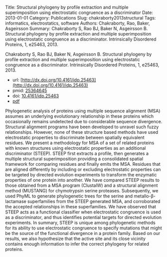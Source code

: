 Title: Structural phylogeny by profile extraction and multiple superimposition using electrostatic congruence as a discriminator
Date: 2013-01-01
Category: Publications
Slug: chakraborty2013structural
Tags: informatics, electrostatics, software
Authors: Chakraborty, Rao, Baker, Asgeirsson
Summary: Chakraborty S, Rao BJ, Baker N, Asgeirsson B. Structural phylogeny by profile extraction and multiple superimposition using electrostatic congruence as a discriminator. Intrinsically Disordered Proteins, 1, e25463, 2013. 

Chakraborty S, Rao BJ, Baker N, Asgeirsson B. Structural phylogeny by profile extraction and multiple superimposition using electrostatic congruence as a discriminator. Intrinsically Disordered Proteins, 1, e25463, 2013. 

* url: [http://dx.doi.org/10.4161/idp.25463](http://dx.doi.org/10.4161/idp.25463)
* pmid: [25364645](25364645)
* doi: [10.4161/idp.25463](10.4161/idp.25463)
* [pdf](http://sobolevnrm.github.io/papers/chakraborty2013structural.pdf)

Phylogenetic analysis of proteins using multiple sequence alignment (MSA) assumes an underlying evolutionary relationship in these proteins which occasionally remains undetected due to considerable sequence divergence. Structural alignment programs have been developed to unravel such fuzzy relationships. However, none of these structure based methods have used electrostatic properties to discriminate between spatially equivalent residues. We present a methodology for MSA of a set of related proteins with known structures using electrostatic properties as an additional discriminator (STEEP). STEEP first extracts a profile, then generates a multiple structural superimposition providing a consolidated spatial framework for comparing residues and finally emits the MSA. Residues that are aligned differently by including or excluding electrostatic properties can be targeted by directed evolution experiments to transform the enzymatic properties of one protein into another. We have compared STEEP results to those obtained from a MSA program (ClustalW) and a structural alignment method (MUSTANG) for chymotrypsin serine proteases. Subsequently, we used PhyML to generate phylogenetic trees for the serine and metallo-β-lactamase superfamilies from the STEEP generated MSA, and corroborated the accepted relationships in these superfamilies. We have observed that STEEP acts as a functional classifier when electrostatic congruence is used as a discriminator, and thus identifies potential targets for directed evolution experiments. In summary, STEEP is unique among phylogenetic methods for its ability to use electrostatic congruence to specify mutations that might be the source of the functional divergence in a protein family. Based on our results, we also hypothesize that the active site and its close vicinity contains enough information to infer the correct phylogeny for related proteins.
